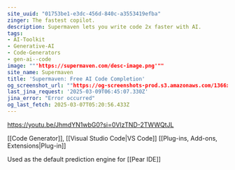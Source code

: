 ```yaml
---
site_uuid: "01753be1-e3dc-456d-840c-a3553419efba"
zinger: The fastest copilot.
description: Supermaven lets you write code 2x faster with AI.
tags:
- AI-Toolkit
- Generative-AI
- Code-Generators
- gen-ai--code
image: ""'https://supermaven.com/desc-image.png'""
site_name: Supermaven
title: 'Supermaven: Free AI Code Completion'
og_screenshot_url: ""https://og-screenshots-prod.s3.amazonaws.com/1366x768/80/false/18939fee98ccece950d17432e23e45a111aac81724518a46d1d6e2b5cb161f08.jpeg""
last_jina_request: '2025-03-09T06:45:07.330Z'
jina_error: "Error occurred"
og_last_fetch: 2025-03-07T05:20:56.433Z
---
```

https://youtu.be/JhmdYN1wbG0?si=0VIzTND-2TWWQtJL

[[Code Generator]], [[Visual Studio Code|VS Code]] [[Plug-ins,  Add-ons,  Extensions|Plug-in]]

Used as the default prediction engine for [[Pear IDE]]
